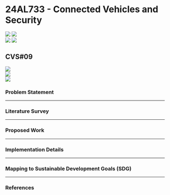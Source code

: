# 24AL733 - Connected Vehicles and Security 
![](https://img.shields.io/badge/PG-blue) ![](https://img.shields.io/badge/Subject-CVS-blue) <br/>
![](https://img.shields.io/badge/Lecture-3-orange) ![](https://img.shields.io/badge/Credits-3-orange) 

## CVS#09
![](https://img.shields.io/badge/Member-TBD-gold) <br/> 
![](https://img.shields.io/badge/SDG-TBD-darkgreen) <br/> 
![](https://img.shields.io/badge/Reviewed-TBD-brown) 

### Problem Statement




---

### Literature Survey



---

### Proposed Work


---

### Implementation Details



---


### Mapping to Sustainable Development Goals (SDG)


---

### References